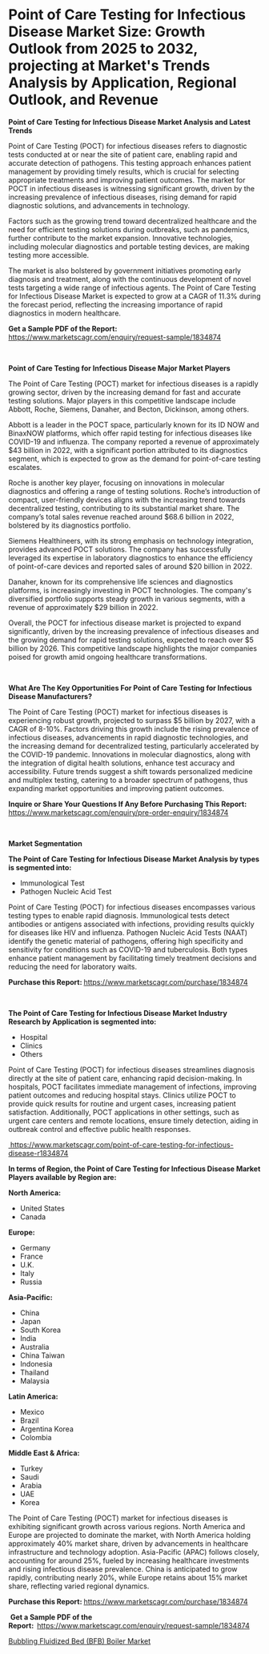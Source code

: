 <p><h1>Point of Care Testing for Infectious Disease Market Size: Growth Outlook from 2025 to 2032, projecting at Market's Trends Analysis by Application, Regional Outlook, and Revenue</h1></p><p><strong>Point of Care Testing for Infectious Disease Market Analysis and Latest Trends</strong></p>
<p><p>Point of Care Testing (POCT) for infectious diseases refers to diagnostic tests conducted at or near the site of patient care, enabling rapid and accurate detection of pathogens. This testing approach enhances patient management by providing timely results, which is crucial for selecting appropriate treatments and improving patient outcomes. The market for POCT in infectious diseases is witnessing significant growth, driven by the increasing prevalence of infectious diseases, rising demand for rapid diagnostic solutions, and advancements in technology.</p><p>Factors such as the growing trend toward decentralized healthcare and the need for efficient testing solutions during outbreaks, such as pandemics, further contribute to the market expansion. Innovative technologies, including molecular diagnostics and portable testing devices, are making testing more accessible. </p><p>The market is also bolstered by government initiatives promoting early diagnosis and treatment, along with the continuous development of novel tests targeting a wide range of infectious agents. The Point of Care Testing for Infectious Disease Market is expected to grow at a CAGR of 11.3% during the forecast period, reflecting the increasing importance of rapid diagnostics in modern healthcare.</p></p>
<p><strong>Get a Sample PDF of the Report:&nbsp;</strong> <a href="https://www.marketscagr.com/enquiry/request-sample/1834874?utm_campaign=2795&utm_medium=2&utm_source=Github&utm_content=ia&utm_term=26032025&utm_id=point-of-care-testing-for-infectious-disease">https://www.marketscagr.com/enquiry/request-sample/1834874</a></p>
<p>&nbsp;</p>
<p><strong>Point of Care Testing for Infectious Disease Major Market Players</strong></p>
<p><p>The Point of Care Testing (POCT) market for infectious diseases is a rapidly growing sector, driven by the increasing demand for fast and accurate testing solutions. Major players in this competitive landscape include Abbott, Roche, Siemens, Danaher, and Becton, Dickinson, among others.</p><p>Abbott is a leader in the POCT space, particularly known for its ID NOW and BinaxNOW platforms, which offer rapid testing for infectious diseases like COVID-19 and influenza. The company reported a revenue of approximately $43 billion in 2022, with a significant portion attributed to its diagnostics segment, which is expected to grow as the demand for point-of-care testing escalates.</p><p>Roche is another key player, focusing on innovations in molecular diagnostics and offering a range of testing solutions. Roche’s introduction of compact, user-friendly devices aligns with the increasing trend towards decentralized testing, contributing to its substantial market share. The company’s total sales revenue reached around $68.6 billion in 2022, bolstered by its diagnostics portfolio.</p><p>Siemens Healthineers, with its strong emphasis on technology integration, provides advanced POCT solutions. The company has successfully leveraged its expertise in laboratory diagnostics to enhance the efficiency of point-of-care devices and reported sales of around $20 billion in 2022.</p><p>Danaher, known for its comprehensive life sciences and diagnostics platforms, is increasingly investing in POCT technologies. The company's diversified portfolio supports steady growth in various segments, with a revenue of approximately $29 billion in 2022.</p><p>Overall, the POCT for infectious disease market is projected to expand significantly, driven by the increasing prevalence of infectious diseases and the growing demand for rapid testing solutions, expected to reach over $5 billion by 2026. This competitive landscape highlights the major companies poised for growth amid ongoing healthcare transformations.</p></p>
<p>&nbsp;</p>
<p><strong>What Are The Key Opportunities For Point of Care Testing for Infectious Disease Manufacturers?</strong></p>
<p><p>The Point of Care Testing (POCT) market for infectious diseases is experiencing robust growth, projected to surpass $5 billion by 2027, with a CAGR of 8-10%. Factors driving this growth include the rising prevalence of infectious diseases, advancements in rapid diagnostic technologies, and the increasing demand for decentralized testing, particularly accelerated by the COVID-19 pandemic. Innovations in molecular diagnostics, along with the integration of digital health solutions, enhance test accuracy and accessibility. Future trends suggest a shift towards personalized medicine and multiplex testing, catering to a broader spectrum of pathogens, thus expanding market opportunities and improving patient outcomes.</p></p>
<p><strong>Inquire or Share Your Questions If Any Before Purchasing This Report:</strong> <a href="https://www.marketscagr.com/enquiry/pre-order-enquiry/1834874?utm_campaign=2795&utm_medium=2&utm_source=Github&utm_content=ia&utm_term=26032025&utm_id=point-of-care-testing-for-infectious-disease">https://www.marketscagr.com/enquiry/pre-order-enquiry/1834874</a></p>
<p>&nbsp;</p>
<p><strong>Market Segmentation</strong></p>
<p><strong>The Point of Care Testing for Infectious Disease Market Analysis by types is segmented into:</strong></p>
<p><ul><li>Immunological Test</li><li>Pathogen Nucleic Acid Test</li></ul></p>
<p><p>Point of Care Testing (POCT) for infectious diseases encompasses various testing types to enable rapid diagnosis. Immunological tests detect antibodies or antigens associated with infections, providing results quickly for diseases like HIV and influenza. Pathogen Nucleic Acid Tests (NAAT) identify the genetic material of pathogens, offering high specificity and sensitivity for conditions such as COVID-19 and tuberculosis. Both types enhance patient management by facilitating timely treatment decisions and reducing the need for laboratory waits.</p></p>
<p><strong>Purchase this Report:&nbsp;</strong><a href="https://www.marketscagr.com/purchase/1834874?utm_campaign=2795&utm_medium=2&utm_source=Github&utm_content=ia&utm_term=26032025&utm_id=point-of-care-testing-for-infectious-disease">https://www.marketscagr.com/purchase/1834874</a></p>
<p>&nbsp;</p>
<p><strong>The Point of Care Testing for Infectious Disease Market Industry Research by Application is segmented into:</strong></p>
<p><ul><li>Hospital</li><li>Clinics</li><li>Others</li></ul></p>
<p><p>Point of Care Testing (POCT) for infectious diseases streamlines diagnosis directly at the site of patient care, enhancing rapid decision-making. In hospitals, POCT facilitates immediate management of infections, improving patient outcomes and reducing hospital stays. Clinics utilize POCT to provide quick results for routine and urgent cases, increasing patient satisfaction. Additionally, POCT applications in other settings, such as urgent care centers and remote locations, ensure timely detection, aiding in outbreak control and effective public health responses.</p></p>
<p><a href="https://www.marketscagr.com/point-of-care-testing-for-infectious-disease-r1834874?utm_campaign=2795&utm_medium=2&utm_source=Github&utm_content=ia&utm_term=26032025&utm_id=point-of-care-testing-for-infectious-disease">&nbsp;https://www.marketscagr.com/point-of-care-testing-for-infectious-disease-r1834874</a></p>
<p><strong>In terms of Region, the Point of Care Testing for Infectious Disease Market Players available by Region are:</strong></p>
<p>
    <p> <strong> North America: </strong>
        <ul>
            <li>United States</li>
            <li>Canada</li>
        </ul>
        </p> 
    <p> <strong> Europe: </strong>
        <ul>
            <li>Germany</li>
            <li>France</li>
            <li>U.K.</li>
            <li>Italy</li>
            <li>Russia</li>
        </ul>
        </p> 
    <p> <strong> Asia-Pacific: </strong>
        <ul>
            <li>China</li>
            <li>Japan</li>
            <li>South Korea</li>
            <li>India</li>
            <li>Australia</li>
            <li>China Taiwan</li>
            <li>Indonesia</li>
            <li>Thailand</li>
            <li>Malaysia</li>
        </ul>
        </p> 
    <p> <strong> Latin America: </strong>
        <ul>
            <li>Mexico</li>
            <li>Brazil</li>
            <li>Argentina Korea</li>
            <li>Colombia</li>
        </ul>
        </p> 
    <p> <strong> Middle East & Africa: </strong>
        <ul>
            <li>Turkey</li>
            <li>Saudi</li>
            <li>Arabia</li>
            <li>UAE</li>
            <li>Korea</li>
        </ul>
    </p>
    </p>
<p><p>The Point of Care Testing (POCT) market for infectious diseases is exhibiting significant growth across various regions. North America and Europe are projected to dominate the market, with North America holding approximately 40% market share, driven by advancements in healthcare infrastructure and technology adoption. Asia-Pacific (APAC) follows closely, accounting for around 25%, fueled by increasing healthcare investments and rising infectious disease prevalence. China is anticipated to grow rapidly, contributing nearly 20%, while Europe retains about 15% market share, reflecting varied regional dynamics.</p></p>
<p><strong>Purchase this Report: </strong><a href="https://www.marketscagr.com/purchase/1834874?utm_campaign=2795&utm_medium=2&utm_source=Github&utm_content=ia&utm_term=26032025&utm_id=point-of-care-testing-for-infectious-disease">https://www.marketscagr.com/purchase/1834874</a></p>
<p>&nbsp;<strong>Get a Sample PDF of the Report:&nbsp;&nbsp;</strong><a href="https://www.marketscagr.com/enquiry/request-sample/1834874?utm_campaign=2795&utm_medium=2&utm_source=Github&utm_content=ia&utm_term=26032025&utm_id=point-of-care-testing-for-infectious-disease">https://www.marketscagr.com/enquiry/request-sample/1834874</a></p>
<p><strong></strong></p>
<p><p><a href="https://github.com/ziogaskangui96/Market-Research-Report-List-1/blob/main/bubbling-fluidized-bed-bfb-boiler-market.md?utm_campaign=2795&utm_medium=2&utm_source=Github&utm_content=ia&utm_term=26032025&utm_id=point-of-care-testing-for-infectious-disease">Bubbling Fluidized Bed (BFB) Boiler Market</a></p></p>